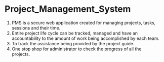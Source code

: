 # Project_Management_System
1. PMS is a secure web application created for managing projects, tasks, sessions and their time.
2. Entire project life cycle can be tracked, managed and have an accountability to the amount of work being accomplished by each team.
3. To track the assistance being provided by the project guide.
4. One stop shop for administrator to check the
progress of all the projects.
